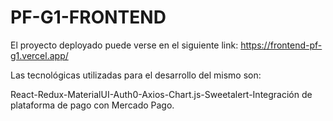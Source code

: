 # PF-G1-FRONTEND

El proyecto deployado puede verse en el siguiente link: https://frontend-pf-g1.vercel.app/

Las tecnológicas utilizadas para el desarrollo del mismo son:

React-Redux-MaterialUI-Auth0-Axios-Chart.js-Sweetalert-Integración de plataforma de pago con Mercado Pago.

